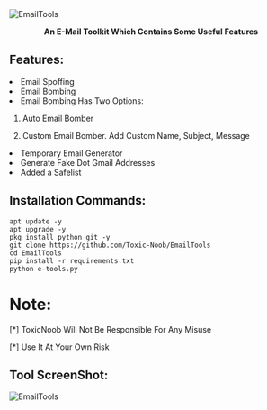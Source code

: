 <img src="https://l.top4top.io/p_2262ehqmy0.jpg" alt="EmailTools">
<p align="center"><b>An E-Mail Toolkit Which Contains Some Useful Features</b></p>

## Features:
<li> Email Spoffing

<li> Email Bombing

<li> Email Bombing Has Two Options:

01. Auto Email Bomber

02. Custom Email Bomber. Add Custom Name, Subject, Message

<li> Temporary Email Generator

<li> Generate Fake Dot Gmail Addresses

<li> Added a Safelist


## Installation Commands:
```shell script
apt update -y
apt upgrade -y
pkg install python git -y
git clone https://github.com/Toxic-Noob/EmailTools
cd EmailTools
pip install -r requirements.txt
python e-tools.py
```

# Note:
[*] ToxicNoob Will Not Be Responsible For Any Misuse

[*] Use It At Your Own Risk


## Tool ScreenShot:
<img src="https://i.top4top.io/p_2263afge60.jpg" alt="EmailTools">
